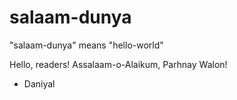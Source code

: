 # salaam-dunya
"salaam-dunya" means "hello-world"

Hello, readers!
Assalaam-o-Alaikum, Parhnay Walon!

- Daniyal
